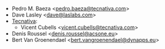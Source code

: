 - Pedro M. Baeza \<<pedro.baeza@tecnativa.com>\>
- Dave Lasley \<<dave@laslabs.com>\>
- [Tecnativa](https://www.tecnativa.com):
  - Vicent Cubells \<<vicent.cubells@tecnativa.com>\>
- Denis Roussel \<<denis.roussel@acsone.eu>\>
- Bert Van Groenendael \<<bert.vangroenendael@dynapps.eu>\>
